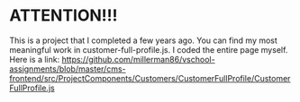 # ATTENTION!!!

This is a project that I completed a few years ago. You can find my most meaningful work in customer-full-profile.js. I coded the entire page myself. Here is a link: https://github.com/millerman86/vschool-assignments/blob/master/cms-frontend/src/ProjectComponents/Customers/CustomerFullProfile/CustomerFullProfile.js